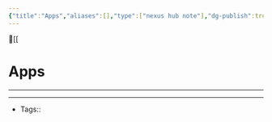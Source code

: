 ```yaml
---
{"title":"Apps","aliases":[],"type":["nexus hub note"],"dg-publish":true,"dg-hide":true,"publish":true,"tags":["hub-note","apps"],"permalink":"/apps/apps/","hide":true,"dgPassFrontmatter":true,"created":"2023-08-09T20:32:21.766-07:00","updated":"2023-09-08T15:30:46.798-07:00"}
---
```



🔺[[

# Apps
---











---
- Tags:: 








